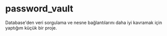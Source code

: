 # password_vault

Database'den veri sorgulama ve nesne bağlantılarını daha iyi kavramak için yaptığım küçük bir proje.
